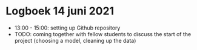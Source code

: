 # Logboek 14 juni 2021

* 13:00 - 15:00: setting up Github repository
* TODO: coming together with fellow students to discuss the start of the project (choosing a model, cleaning up the data)
